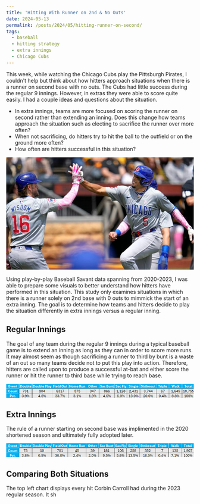 ```yaml
---
title: 'Hitting With Runner on 2nd & No Outs'
date: 2024-05-13
permalink: /posts/2024/05/hitting-runner-on-second/
tags:
  - baseball
  - hitting strategy
  - extra innings
  - Chicago Cubs
---
```


This week, while watching the Chicago Cubs play the Pittsburgh Pirates, I couldn't help but think about how hitters approach situations when there is a runner on second base with no outs. The Cubs had little success during the regular 9 innings. However, in extras they were able to score quite easily. I had a couple ideas and questions about the situation. 
- In extra innings, teams are more focused on scoring the runner on second rather than extending an inning. Does this change how teams approach the situation such as electing to sacrifice the runner over more often? 
- When not sacrificing, do hitters try to hit the ball to the outfield or on the ground more often?
- How often are hitters successful in this situation?

![Illustration of Cubs vs. Pirates](/images/Cubs-Pirates-Baseball-33-1687355326.png)

Using play-by-play Baseball Savant data spanning from 2020-2023, I was able to prepare some visuals to better understand how hitters have performed in this situation. This study only examines situations in which there is a runner solely on 2nd base with 0 outs to mimmick the start of an extra inning. The goal is to determine how teams and hitters decide to play the situation differently in extra innings versus a regular inning. 

Regular Innings
------
The goal of any team during the regular 9 innings during a typical baseball game is to extend an inning as long as they can in order to score more runs. It may almost seem as though sacrificing a runner to third by bunt is a waste of an out so many teams decide not to put this play into action. Therefore, hitters are called upon to produce a successful at-bat and either score the runner or hit the runner to third base while trying to reach base. 

![Table showing the distribution of events for the at-bat following in regular innings](/images/secondbasecount.png)


Extra Innings
------
The rule of a runner starting on second base was implimented in the 2020 shortened season and ultimately fully adopted later. 

![Table showing the distribution of events for the at-bat following in extra innings](/images/secondbasecountextras.png)

Comparing Both Situations
------
The top left chart displays every hit Corbin Carroll had during the 2023 regular season. It sh
